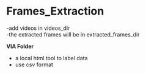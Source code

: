 # Frames_Extraction
-add videos in videos_dir  
-the extracted frames will be in extracted_frames_dir


**VIA Folder**
- a local html tool to label data
- use csv format
